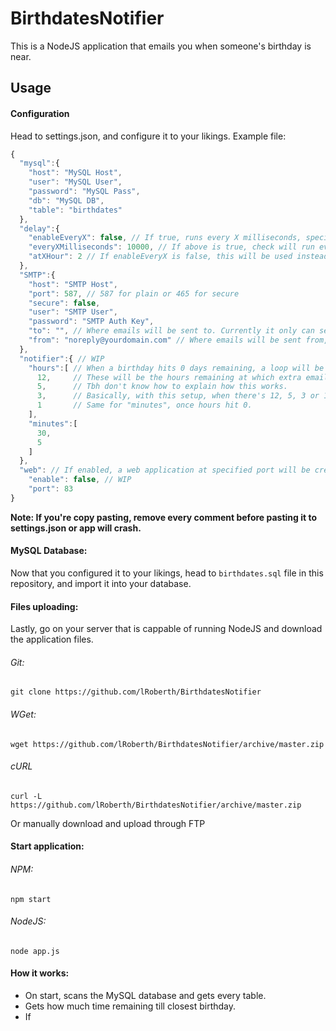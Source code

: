 # BirthdatesNotifier
This is a NodeJS application that emails you when someone's birthday is near.

## Usage

#### Configuration
Head to settings.json, and configure it to your likings.
Example file:
```js
{
  "mysql":{
    "host": "MySQL Host",
    "user": "MySQL User",
    "password": "MySQL Pass",
    "db": "MySQL DB",
    "table": "birthdates"
  },
  "delay":{
    "enableEveryX": false, // If true, runs every X milliseconds, specified below.
    "everyXMilliseconds": 10000, // If above is true, check will run every 10 seconds.
    "atXHour": 2 // If enableEveryX is false, this will be used instead. Put 24 hour number here. This will be the hour when the check will be made. Default: 2 (2 a.m)
  },
  "SMTP":{
    "host": "SMTP Host",
    "port": 587, // 587 for plain or 465 for secure
    "secure": false,
    "user": "SMTP User",
    "password": "SMTP Auth Key",
    "to": "", // Where emails will be sent to. Currently it only can send emails to a single email.
    "from": "noreply@yourdomain.com" // Where emails will be sent from, make sure it's whitelisted in your SMTP provider.
  },
  "notifier":{ // WIP
    "hours":[ // When a birthday hits 0 days remaining, a loop will be ran and these values will be read.
      12,     // These will be the hours remaining at which extra emails will be sent to you
      5,      // Tbh don't know how to explain how this works.
      3,      // Basically, with this setup, when there's 12, 5, 3 or 1 hour remaining till your mate's birthday, an email will be sent.
      1       // Same for "minutes", once hours hit 0.
    ],
    "minutes":[
      30,
      5
    ]
  },
  "web": // If enabled, a web application at specified port will be created, where you will be able to check how much time is remaining from all your mate's birthdays.
    "enable": false, // WIP
    "port": 83
}
```
**Note: If you're copy pasting, remove every comment before pasting it to settings.json or app will crash.**

#### MySQL Database:
Now that you configured it to your likings, head to `birthdates.sql` file in this repository, and import it into your database.

#### Files uploading:
Lastly, go on your server that is cappable of running NodeJS and download the application files.
###### Git:
`git clone https://github.com/lRoberth/BirthdatesNotifier`
###### WGet:
`wget https://github.com/lRoberth/BirthdatesNotifier/archive/master.zip`
###### cURL
`curl -L https://github.com/lRoberth/BirthdatesNotifier/archive/master.zip`

Or manually download and upload through FTP


#### Start application:
###### NPM:
`npm start`
###### NodeJS:
`node app.js`

#### How it works:
- On start, scans the MySQL database and gets every table.
- Gets how much time remaining till closest birthday.
- If 
